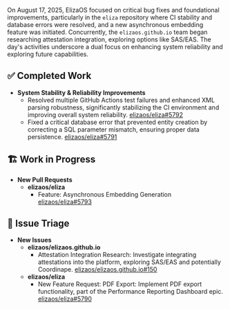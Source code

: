 On August 17, 2025, ElizaOS focused on critical bug fixes and foundational improvements, particularly in the `eliza` repository where CI stability and database errors were resolved, and a new asynchronous embedding feature was initiated. Concurrently, the `elizaos.github.io` team began researching attestation integration, exploring options like SAS/EAS. The day's activities underscore a dual focus on enhancing system reliability and exploring future capabilities.

## ✅ Completed Work
- **System Stability & Reliability Improvements**
    - Resolved multiple GitHub Actions test failures and enhanced XML parsing robustness, significantly stabilizing the CI environment and improving overall system reliability. [elizaos/eliza#5792](https://github.com/elizaos/eliza/pull/5792)
    - Fixed a critical database error that prevented entity creation by correcting a SQL parameter mismatch, ensuring proper data persistence. [elizaos/eliza#5791](https://github.com/elizaos/eliza/pull/5791)

## 🏗️ Work in Progress
- **New Pull Requests**
    - **elizaos/eliza**
        - Feature: Asynchronous Embedding Generation [elizaos/eliza#5793](https://github.com/elizaos/eliza/pull/5793)

## 🐞 Issue Triage
- **New Issues**
    - **elizaos/elizaos.github.io**
        - Attestation Integration Research: Investigate integrating attestations into the platform, exploring SAS/EAS and potentially Coordinape. [elizaos/elizaos.github.io#150](https://github.com/elizaos/elizaos.github.io/issues/150)
    - **elizaos/eliza**
        - New Feature Request: PDF Export: Implement PDF export functionality, part of the Performance Reporting Dashboard epic. [elizaos/eliza#5790](https://github.com/elizaos/eliza/issues/5790)